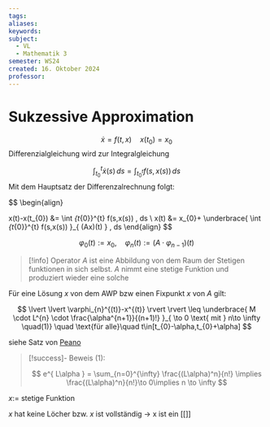 ```yaml
---
tags: 
aliases: 
keywords: 
subject:
  - VL
  - Mathematik 3
semester: WS24
created: 16. Oktober 2024
professor:
---
```

 

# Sukzessive Approximation

$$
\dot{x} = f(t,x)\quad x(t_{0})=x_{0}
$$
Differenzialgleichung wird zur Integralgleichung

$$
\int _{t_{0}}^{t}\dot{x}(s) \, ds =\int_{t_{0}^{t}} f(s,x(s)) \, ds 
$$
Mit dem Hauptsatz der Differenzalrechnung folgt:

$$
\begin{align}

x(t)-x(t_{0}) &= \int _{t_{0}}^{t} f(s,x(s)) \, ds \\
x(t) &= x_{0}+ \underbrace{ \int _{t_{0}}^{t} f(s,x(s)) }_{ (Ax)(t) } \, ds
\end{align}
$$

$$
\varphi_{0}(t) := x_{0}, \quad\varphi_{n}(t):= (A\cdot\varphi_{n-1})(t)
$$

> [!info] Operator $A$ ist eine Abbildung von dem Raum der Stetigen funktionen in sich selbst.
> $A$ nimmt eine stetige Funktion und produziert wieder eine solche



Für eine Lösung $x$ von dem AWP bzw einen Fixpunkt $x$ von $A$ gilt:

$$
\lvert \lvert \varphi_{n}^{(t)}-x^{(t)}  \rvert  \rvert \leq \underbrace{ M \cdot L^{n} \cdot \frac{\alpha^{n+1}}{(n+1)!} }_{ \to 0 \text{ mit } n\to \infty \quad(1)} \quad \text{für alle}\quad t\in[t_{0}-\alpha,t_{0}+\alpha]
$$

siehe Satz von [Peano](../Peano.md)


> [!success]- Beweis (1):
> 
> $$
> e^{ L\alpha } = \sum_{n=0}^{\infty} \frac{(L\alpha)^n}{n!} \implies \frac{(L\alpha)^n}{n!}\to 0\implies n \to \infty
> $$

$x:=$ stetige Funktion

$x$ hat keine Löcher bzw. $x$ ist vollständig $\to$ x ist ein [[]]